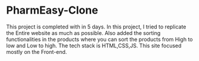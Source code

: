 # PharmEasy-Clone
This project is completed with in 5 days. In this project, I tried to replicate the Entire website as much as possible. Also added the sorting functionalities in the products where you can sort the products from High to low and Low to high. The tech stack is HTML,CSS,JS. This site focused mostly on the Front-end.
